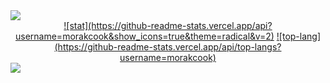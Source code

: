 <img src="https://capsule-render.vercel.app/api?type=waving&color=BDBDC8&height=150&section=header" />
<div align="center">
  <a href="">![stat](https://github-readme-stats.vercel.app/api?username=morakcook&show_icons=true&theme=radical&v=2)</a>
  <a href="">![top-lang](https://github-readme-stats.vercel.app/api/top-langs?username=morakcook)</a>
</div>
<img src="https://capsule-render.vercel.app/api?type=waving&color=BDBDC8&height=150&section=footer" />


